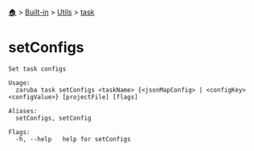 <!--startTocHeader-->
[🏠](../../../README.md) > [Built-in](../../README.md) > [Utils](../README.md) > [task](README.md)
# setConfigs
<!--endTocHeader-->

```
Set task configs

Usage:
  zaruba task setConfigs <taskName> {<jsonMapConfig> | <configKey> <configValue>} [projectFile] [flags]

Aliases:
  setConfigs, setConfig

Flags:
  -h, --help   help for setConfigs

```

<!--startTocSubtopic-->
<!--endTocSubtopic-->